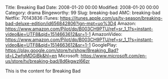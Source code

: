 Title: Breaking Bad
Date: 2008-01-20 00:00
Modified: 2008-01-20 00:00
Category: drama
Bingeworthy: 99
Slug: breaking-bad
AMC: breaking-bad
Netflix: 70143836
iTunes: https://itunes.apple.com/us/tv-season/breaking-bad-deluxe-edition/id656842806?ign-mpt=uo%3D4
Amazon: https://www.amazon.com/Pilot/dp/B003CH9PTU/ref=sr_1_1?s=instant-video&ie=UTF8&qid=1514663612&sr=1-1
AmazonVideo: https://www.amazon.com/Pilot/dp/B003CH9PTU/ref=sr_1_1?s=instant-video&ie=UTF8&qid=1514663612&sr=1-1
GooglePlay: https://play.google.com/store/tv/show/Breaking_Bad?id=L2wfgMDGiBk&hl=en
Microsoft: https://www.microsoft.com/en-us/store/tv/breaking-bad/8d6kgwzl66zr

This is the content for Breaking Bad
